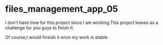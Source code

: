# files_management_app_05

I don't have time for this project since I am working.This project leaves as a challenge for you guys to finish it.

Of course,I would finsish it once my work is stable.

